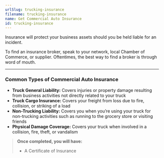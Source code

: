 ```yaml
---
urlSlug: trucking-insurance
filename: trucking-insurance
name: Get Commercial Auto Insurance
id: trucking-insurance
---
```

Insurance will protect your business assets should you be held liable for an incident. 

To find an insurance broker, speak to your network, local Chamber of Commerce, or supplier. Oftentimes, the best way to find a broker is through word of mouth.

---
### Common Types of Commercial Auto Insurance
- **Truck General Liability:** Covers injuries or property damage resulting from business activities not directly related to your truck
- **Truck Cargo Insurance:** Covers your freight from loss due to fire, collision, or striking of a load
- **Non-Trucking Liability:** Covers you when you’re using your truck for non-trucking activities such as running to the grocery store or visiting friends
- **Physical Damage Coverage:** Covers your truck when involved in a collision, fire, theft, or vandalism

>**Once completed, you will have:**
>- A Certificate of Insurance
